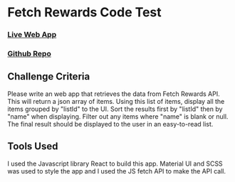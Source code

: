 # Fetch Rewards Code Test

### [Live Web App](https://dariusmatthews.github.io/Fetch_Rewards_app/)
### [Github Repo](https://github.com/DariusMatthews/Fetch_Rewards_app)

## Challenge Criteria

Please write an web app that retrieves the data from Fetch Rewards API. This will return a json array of items. Using this list of items, display all the items grouped by "listId" to the UI. Sort the results first by "listId" then by "name" when displaying. Filter out any items where "name" is blank or null. The final result should be displayed to the user in an easy-to-read list.

## Tools Used

I used the Javascript library React to build this app. Material UI and SCSS was used to style the app and I used the JS fetch API to make the API call.

